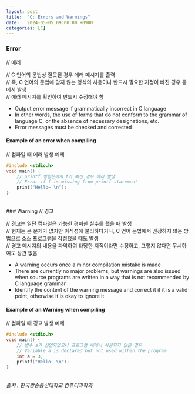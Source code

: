 ```yaml
---
layout: post
title:  "C: Errors and Warnings"
date:   2024-05-05 09:00:00 +0900
categories: [C]
---
```


### Error   
// 에러   
   
// C 언어의 문법상 잘못된 경우 에러 메시지를 출력   
// 즉, C 언어의 문법에 맞지 않는 형식의 사용이나 반드시 필요한 지정이 빠진 경우 등에서 발생   
// 에러 메시지를 확인하여 반드시 수정해야 함   
- Output error message if grammatically incorrect in C language   
- In other words, the use of forms that do not conform to the grammar of language C, or the absence of necessary designations, etc.   
- Error messages must be checked and corrected   
   
#### Example of an error when compiling   
// 컴파일 때 에러 발생 예제   
   
```c
#include <stdio.h>
void main() {
    // printf 명령문에서 f가 빠진 경우 에러 발생
    // Error if f is missing from printf statement
    print("Hello~ \n");
}
```
   
<br />
### Warning   
// 경고   
   
// 경고는 일단 컴파일은 가능한 경미한 실수를 했을 때 발생   
// 현재는 큰 문제가 없지만 이식성에 불리하다거나, C 언어 문법에서 권장하지 않는 방법으로 소스 프로그램을 작성했을 때도 발생   
// 경고 메시지의 내용을 파악하여 타당한 지적이라면 수정하고, 그렇지 않다면 무시하여도 상관 없음   
- A warning occurs once a minor compilation mistake is made   
- There are currently no major problems, but warnings are also issued when source programs are written in a way that is not recommended by C language grammar   
- Identify the content of the warning message and correct it if it is a valid point, otherwise it is okay to ignore it   
   
#### Example of an Warning when compiling   
// 컴파일 때 경고 발생 예제   
   
```c
#include <stdio.h>
void main() {
    // 변수 a가 선언되었으나 프로그램 내에서 사용되지 않은 경우
    // Variable a is declared but not used within the program
    int a = 3;
    printf("Hello~ \n");
}
```
   
<br />
<cite>출처 : 한국방송통신대학교 컴퓨터과학과</cite>
